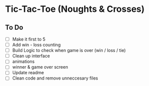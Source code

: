 # Tic-Tac-Toe (Noughts & Crosses)

## To Do

- [ ] Make it first to 5
- [ ] Add win - loss counting
- [ ] Build Logic to check when game is over (win / loss / tie)
- [ ] Clean up interface
- [ ] animations
- [ ] winner & game over screen
- [ ] Update readme
- [ ] Clean code and remove unneccesary files
